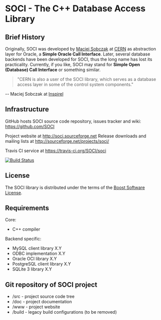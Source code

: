 SOCI - The C++ Database Access Library
======================================

Brief History
-------------
Originally, SOCI was developed by [Maciej Sobczak](http://www.msobczak.com/)
at [CERN](http://www.cern.ch/) as abstraction layer for Oracle,
a **Simple Oracle Call Interface**.
Later, several database backends have been developed for SOCI,
thus the long name has lost its practicality.
Currently, if you like, SOCI may stand for **Simple Open (Database) Call Interface**
or something similar.

> "CERN is also a user of the SOCI library, which serves as a database access
> layer in some of the control system components."

-- Maciej Sobczak at [Inspirel](http://www.inspirel.com/users.html)

Infrastructure
--------------

GitHub hosts SOCI source code repository,
issues tracker and wiki: https://github.com/SOCI

Project website at http://soci.sourceforge.net
Release downloads and mailing lists at 
http://sourceforge.net/projects/soci/

Travis CI service at https://travis-ci.org/SOCI/soci

[![Build Status](https://api.travis-ci.org/SOCI/soci.png)](https://travis-ci.org/SOCI/soci)

License
-------

The SOCI library is distributed under the terms of the [Boost Software License](http://www.boost.org/LICENSE_1_0.txt).

Requirements
------------

Core:
* C++ compiler

Backend specific:
* MySQL client library X.Y
* ODBC implementation X.Y
* Oracle OCI library X.Y
* PostgreSQL client library X.Y
* SQLite 3 library X.Y

Git repository of SOCI project
------------------------------

* /src - project source code tree
* /doc - project documentation
* /www - project website
* /build - legacy build configurations (to be removed)
